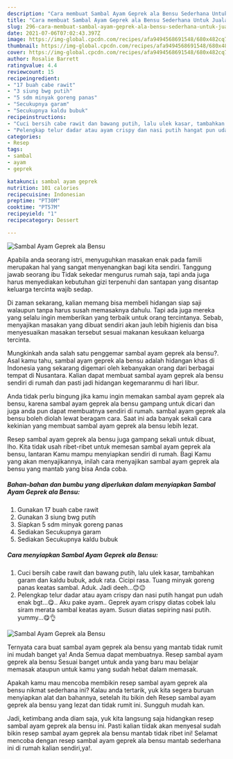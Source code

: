 ```yaml
---
description: "Cara membuat Sambal Ayam Geprek ala Bensu Sederhana Untuk Jualan"
title: "Cara membuat Sambal Ayam Geprek ala Bensu Sederhana Untuk Jualan"
slug: 296-cara-membuat-sambal-ayam-geprek-ala-bensu-sederhana-untuk-jualan
date: 2021-07-06T07:02:43.397Z
image: https://img-global.cpcdn.com/recipes/afa9494568691548/680x482cq70/sambal-ayam-geprek-ala-bensu-foto-resep-utama.jpg
thumbnail: https://img-global.cpcdn.com/recipes/afa9494568691548/680x482cq70/sambal-ayam-geprek-ala-bensu-foto-resep-utama.jpg
cover: https://img-global.cpcdn.com/recipes/afa9494568691548/680x482cq70/sambal-ayam-geprek-ala-bensu-foto-resep-utama.jpg
author: Rosalie Barrett
ratingvalue: 4.4
reviewcount: 15
recipeingredient:
- "17 buah cabe rawit"
- "3 siung bwg putih"
- "5 sdm minyak goreng panas"
- "Secukupnya garam"
- "Secukupnya kaldu bubuk"
recipeinstructions:
- "Cuci bersih cabe rawit dan bawang putih, lalu ulek kasar, tambahkan garam dan kaldu bubuk, aduk rata. Cicipi rasa. Tuang minyak goreng panas keatas sambal. Aduk. Jadi deeh...😊😉"
- "Pelengkap telur dadar atau ayam crispy dan nasi putih hangat pun udah enak bgt...😋.. Aku pake ayam.. Geprek ayam crispy diatas cobek lalu siram merata sambal keatas ayam. Susun diatas sepiring nasi putih. yummy...😋👌"
categories:
- Resep
tags:
- sambal
- ayam
- geprek

katakunci: sambal ayam geprek 
nutrition: 101 calories
recipecuisine: Indonesian
preptime: "PT30M"
cooktime: "PT57M"
recipeyield: "1"
recipecategory: Dessert

---
```



![Sambal Ayam Geprek ala Bensu](https://img-global.cpcdn.com/recipes/afa9494568691548/680x482cq70/sambal-ayam-geprek-ala-bensu-foto-resep-utama.jpg)

Apabila anda seorang istri, menyuguhkan masakan enak pada famili merupakan hal yang sangat menyenangkan bagi kita sendiri. Tanggung jawab seorang ibu Tidak sekedar mengurus rumah saja, tapi anda juga harus menyediakan kebutuhan gizi terpenuhi dan santapan yang disantap keluarga tercinta wajib sedap.

Di zaman  sekarang, kalian memang bisa membeli hidangan siap saji walaupun tanpa harus susah memasaknya dahulu. Tapi ada juga mereka yang selalu ingin memberikan yang terbaik untuk orang tercintanya. Sebab, menyajikan masakan yang dibuat sendiri akan jauh lebih higienis dan bisa menyesuaikan masakan tersebut sesuai makanan kesukaan keluarga tercinta. 



Mungkinkah anda salah satu penggemar sambal ayam geprek ala bensu?. Asal kamu tahu, sambal ayam geprek ala bensu adalah hidangan khas di Indonesia yang sekarang digemari oleh kebanyakan orang dari berbagai tempat di Nusantara. Kalian dapat membuat sambal ayam geprek ala bensu sendiri di rumah dan pasti jadi hidangan kegemaranmu di hari libur.

Anda tidak perlu bingung jika kamu ingin memakan sambal ayam geprek ala bensu, karena sambal ayam geprek ala bensu gampang untuk dicari dan juga anda pun dapat membuatnya sendiri di rumah. sambal ayam geprek ala bensu boleh diolah lewat beragam cara. Saat ini ada banyak sekali cara kekinian yang membuat sambal ayam geprek ala bensu lebih lezat.

Resep sambal ayam geprek ala bensu juga gampang sekali untuk dibuat, lho. Kita tidak usah ribet-ribet untuk memesan sambal ayam geprek ala bensu, lantaran Kamu mampu menyiapkan sendiri di rumah. Bagi Kamu yang akan menyajikannya, inilah cara menyajikan sambal ayam geprek ala bensu yang mantab yang bisa Anda coba.

<!--inarticleads1-->

##### Bahan-bahan dan bumbu yang diperlukan dalam menyiapkan Sambal Ayam Geprek ala Bensu:

1. Gunakan 17 buah cabe rawit
1. Gunakan 3 siung bwg putih
1. Siapkan 5 sdm minyak goreng panas
1. Sediakan Secukupnya garam
1. Sediakan Secukupnya kaldu bubuk




<!--inarticleads2-->

##### Cara menyiapkan Sambal Ayam Geprek ala Bensu:

1. Cuci bersih cabe rawit dan bawang putih, lalu ulek kasar, tambahkan garam dan kaldu bubuk, aduk rata. Cicipi rasa. Tuang minyak goreng panas keatas sambal. Aduk. Jadi deeh...😊😉
1. Pelengkap telur dadar atau ayam crispy dan nasi putih hangat pun udah enak bgt...😋.. Aku pake ayam.. Geprek ayam crispy diatas cobek lalu siram merata sambal keatas ayam. Susun diatas sepiring nasi putih. yummy...😋👌
<img src="https://img-global.cpcdn.com/steps/4e8e2580d1b4c9e8/160x128cq70/sambal-ayam-geprek-ala-bensu-langkah-memasak-2-foto.jpg" alt="Sambal Ayam Geprek ala Bensu">



Ternyata cara buat sambal ayam geprek ala bensu yang mantab tidak rumit ini mudah banget ya! Anda Semua dapat membuatnya. Resep sambal ayam geprek ala bensu Sesuai banget untuk anda yang baru mau belajar memasak ataupun untuk kamu yang sudah hebat dalam memasak.

Apakah kamu mau mencoba membikin resep sambal ayam geprek ala bensu nikmat sederhana ini? Kalau anda tertarik, yuk kita segera buruan menyiapkan alat dan bahannya, setelah itu bikin deh Resep sambal ayam geprek ala bensu yang lezat dan tidak rumit ini. Sungguh mudah kan. 

Jadi, ketimbang anda diam saja, yuk kita langsung saja hidangkan resep sambal ayam geprek ala bensu ini. Pasti kalian tiidak akan menyesal sudah bikin resep sambal ayam geprek ala bensu mantab tidak ribet ini! Selamat mencoba dengan resep sambal ayam geprek ala bensu mantab sederhana ini di rumah kalian sendiri,ya!.

